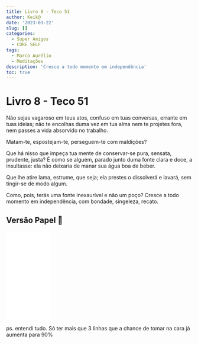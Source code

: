 ```yaml
---
title: Livro 8 - Teco 51
author: Keik@
date: '2023-03-22'
slug: []
categories:
  - Super Amigos
  - CORE SELF
tags:
  - Marco Aurélio
  - Meditações
description: 'Cresce a todo momento em independência'
toc: true
---
```


# Livro 8 - Teco 51

Não sejas vagaroso em teus atos, confuso em tuas conversas, errante em tuas ideias; não te encolhas duma vez em tua alma nem te projetes fora, nem passes a vida absorvido no trabalho. 

Matam-te, espostejam-te, perseguem-te com maldições? 

Que há nisso que impeça tua mente de conservar-se pura, sensata, prudente, justa? É como se alguém, parado junto duma fonte clara e doce, a insultasse: ela não deixaria de manar sua água boa de beber. 

Que lhe atire lama, estrume, que seja; ela prestes o dissolverá e lavará, sem tingir-se de modo algum. 

Como, pois, terás uma fonte inexaurível e não um poço? Cresce a todo momento em independência, com bondade, singeleza, recato.


## Versão Papel :book:
<iframe style="width:120px;height:240px;" marginwidth="0" marginheight="0" scrolling="no" frameborder="0" src="//ws-na.amazon-adsystem.com/widgets/q?ServiceVersion=20070822&OneJS=1&Operation=GetAdHtml&MarketPlace=BR&source=ss&ref=as_ss_li_til&ad_type=product_link&tracking_id=mundodekeika-20&language=pt_BR&marketplace=amazon&region=BR&placement=B092FVY4BB&asins=B092FVY4BB&linkId=37c5ec14221f61f811029aa88b520891&show_border=true&link_opens_in_new_window=true"></iframe>

ps. entendi tudo. Só ter mais que 3 linhas que a chance de tomar na cara já aumenta para 90%